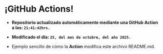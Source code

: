 # ¡GitHub Actions!
* **Repositorio actualizado automáticamente mediante una GitHub Action a las: `21:41:42hrs.`**
* **Modificado el día: `25, del mes de octubre, del año 2025.`**

* Ejemplo sencillo de cómo la **Action** modifica este archivo README.md.
